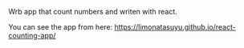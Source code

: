 Wrb app that count numbers and writen with react.

You can see the app from here: https://limonatasuyu.github.io/react-counting-app/
